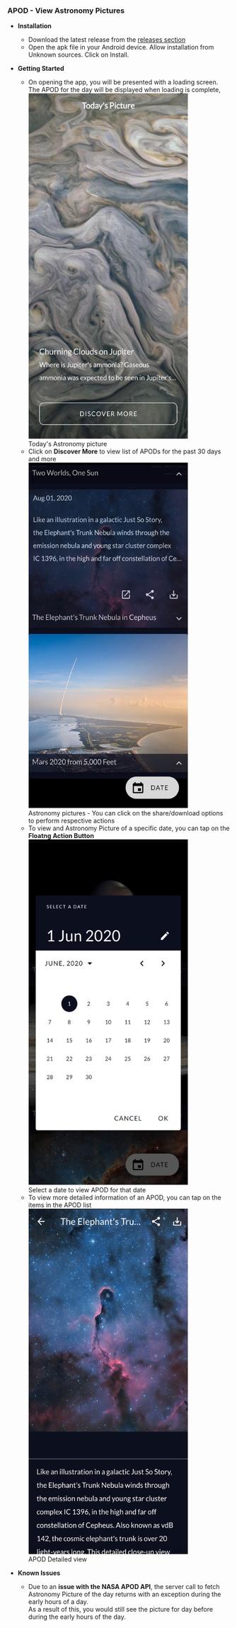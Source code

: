 ### APOD - View Astronomy Pictures
* **Installation**
  * Download the latest release from the [releases section](https://github.com/gabriel-rajadurai/APOD/releases)
  * Open the apk file in your Android device. Allow installation from Unknown sources. Click on Install.
  
* **Getting Started**
  * On opening the app, you will be presented with a loading screen. The APOD for the day will be displayed when loading is complete,
  <br><img src = "https://github.com/gabriel-rajadurai/APOD/blob/dev/screens/screen1.jpg" width="360" height="780"/>
  <br>Today's Astronomy picture
  * Click on **Discover More** to view list of APODs for the past 30 days and more
  <br><img src = "https://github.com/gabriel-rajadurai/APOD/blob/dev/screens/screen2.jpg" width="360" height="780"/>
  <br>Astronomy pictures - You can click on the share/download options to perform respective actions
  * To view and Astronomy Picture of a specific date, you can tap on the **Floatng Action Button**
  <br><img src = "https://github.com/gabriel-rajadurai/APOD/blob/dev/screens/screen3.jpg" width="360" height="780"/>
  <br>Select a date to view APOD for that date
  * To view more detailed information of an APOD, you can tap on the items in the APOD list
  <br><img src = "https://github.com/gabriel-rajadurai/APOD/blob/dev/screens/screen4.jpg" width="360" height="780"/>
  <br>APOD Detailed view
  
* **Known Issues**
  * Due to an **issue with the NASA APOD API**, the server call to fetch Astronomy Picture of the day returns with an exception during the early hours of a day. 
  <br>As a result of this, you would still see the picture for day before during the early hours of the day.
